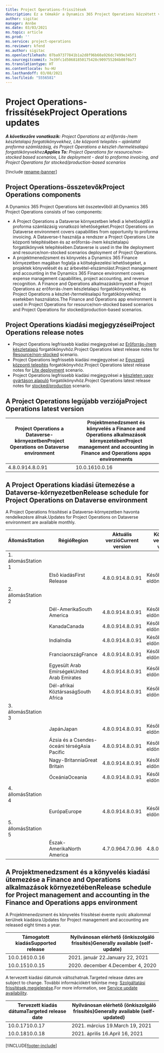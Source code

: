 ```yaml
---
title: Project Operations-frissítések
description: Ez a témakör a Dynamics 365 Project Operations közzétett verzióival kapcsolatban tartalmaz tájékoztatást.
author: sigitac
manager: Annbe
ms.date: 03/03/2021
ms.topic: article
ms.prod: ''
ms.service: project-operations
ms.reviewer: kfend
ms.author: sigitac
ms.openlocfilehash: 07ba97377841b1a2d8f96b60a926dc7499e345f1
ms.sourcegitcommit: 7e39fc1d50681850175428c909755204b08f0a77
ms.translationtype: HT
ms.contentlocale: hu-HU
ms.lasthandoff: 03/08/2021
ms.locfileid: "5556581"
---
```

# <a name="project-operations-updates"></a><span data-ttu-id="ca7a7-103">Project Operations-frissítések</span><span class="sxs-lookup"><span data-stu-id="ca7a7-103">Project Operations updates</span></span>

<span data-ttu-id="ca7a7-104">_**A következőre vonatkozik:** Project Operations az erőforrás-/nem készletalapú forgatókönyvekhez, Lite központi telepítés – ajánlattól proforma számlázásig, és Project Operations a készlet-/termelésalapú forgatókönyvekhez_</span><span class="sxs-lookup"><span data-stu-id="ca7a7-104">_**Applies To:** Project Operations for resource/non-stocked based scenarios, Lite deployment - deal to proforma invoicing, and Project Operations for stocked/production-based scenarios_</span></span>

[!include [rename-banner](~/includes/cc-data-platform-banner.md)]

## <a name="project-operations-components"></a><span data-ttu-id="ca7a7-105">Project Operations-összetevők</span><span class="sxs-lookup"><span data-stu-id="ca7a7-105">Project Operations components</span></span>

<span data-ttu-id="ca7a7-106">A Dynamics 365 Project Operations két összetevőből áll:</span><span class="sxs-lookup"><span data-stu-id="ca7a7-106">Dynamics 365 Project Operations consists of two components:</span></span>

- <span data-ttu-id="ca7a7-107">A Project Operations a Dataverse környezetben lefedi a lehetőségtől a proforma számlázásig vonatkozó lehetőségeket.</span><span class="sxs-lookup"><span data-stu-id="ca7a7-107">Project Operations on Dataverse environment covers capabilities from opportunity to proforma invoicing.</span></span> <span data-ttu-id="ca7a7-108">A Dataverse-t használja a rendszer a Project Operations Lite központi telepítésében és az erőforrás-/nem készletalapú forgatókönyvek telepítésében.</span><span class="sxs-lookup"><span data-stu-id="ca7a7-108">Dataverse is used in the lite deployment and resource/non-stocked scenarios deployment of Project Operations.</span></span>
- <span data-ttu-id="ca7a7-109">A projektmenedzsment és könyvelés a Dynamics 365 Finance környezetben magában foglalja a költségkezelési lehetőségeket, a projektek könyvelését és az árbevétel-elszámolást.</span><span class="sxs-lookup"><span data-stu-id="ca7a7-109">Project management and accounting in the Dynamics 365 Finance environment covers expense management capabilities, project accounting, and revenue recognition.</span></span> <span data-ttu-id="ca7a7-110">A Finance and Operations alkalmazáskörnyezet a Project Operations az erőforrás-/nem készletalapú forgatókönyvekhez, és Project Operations a készlet-/termelésalapú forgatókönyvekhez esetekben használatos.</span><span class="sxs-lookup"><span data-stu-id="ca7a7-110">The Finance and Operations app environment is used in Project Operations for resource/non-stocked based scenarios and Project Operations for stocked/production-based scenarios.</span></span>

## <a name="project-operations-release-notes"></a><span data-ttu-id="ca7a7-111">Project Operations kiadási megjegyzései</span><span class="sxs-lookup"><span data-stu-id="ca7a7-111">Project Operations release notes</span></span>
- <span data-ttu-id="ca7a7-112">Project Operations legfrissebb kiadási megjegyzései az [Erőforrás-/nem készletalapú](whats-new-mar-2021-resource-based.md) forgatókönyvhöz.</span><span class="sxs-lookup"><span data-stu-id="ca7a7-112">Project Operations latest release notes for [Resource/non-stocked](whats-new-mar-2021-resource-based.md) scenario.</span></span>
- <span data-ttu-id="ca7a7-113">Project Operations legfrissebb kiadási megjegyzései az [Egyszerű központi telepítés](../pro/whats-new/whats-new-mar-2021-lite.md) forgatókönyvhöz.</span><span class="sxs-lookup"><span data-stu-id="ca7a7-113">Project Operations latest release notes for [Lite deployment](../pro/whats-new/whats-new-mar-2021-lite.md) scenario.</span></span>
- <span data-ttu-id="ca7a7-114">Project Operations legfrissebb kiadási megjegyzései a [készleten vagy gyártáson alapuló](../prod-pma/whats-new/whats-new-jan-2021-stocked.md) forgatókönyvhöz.</span><span class="sxs-lookup"><span data-stu-id="ca7a7-114">Project Operations latest release notes for [stocked/production](../prod-pma/whats-new/whats-new-jan-2021-stocked.md) scenario.</span></span>

## <a name="project-operations-latest-version"></a><span data-ttu-id="ca7a7-115">A Project Operations legújabb verziója</span><span class="sxs-lookup"><span data-stu-id="ca7a7-115">Project Operations latest version</span></span>

| <span data-ttu-id="ca7a7-116">Project Operations a Dataverse-környezetben</span><span class="sxs-lookup"><span data-stu-id="ca7a7-116">Project Operations on Dataverse environment</span></span> | <span data-ttu-id="ca7a7-117">Projektmenedzsment és könyvelés a Finance and Operations alkalmazások környezetében</span><span class="sxs-lookup"><span data-stu-id="ca7a7-117">Project management and accounting in Finance and Operations apps environments</span></span> |
| --- | --- |
| <span data-ttu-id="ca7a7-118">4.8.0.91</span><span class="sxs-lookup"><span data-stu-id="ca7a7-118">4.8.0.91</span></span> | <span data-ttu-id="ca7a7-119">10.0.16</span><span class="sxs-lookup"><span data-stu-id="ca7a7-119">10.0.16</span></span> |

## <a name="release-schedule-for-project-operations-on-dataverse-environment"></a><span data-ttu-id="ca7a7-120">A Project Operations kiadási ütemezése a Dataverse-környezetben</span><span class="sxs-lookup"><span data-stu-id="ca7a7-120">Release schedule for Project Operations on Dataverse environment</span></span>

<span data-ttu-id="ca7a7-121">A Project Operations frissítései a Dataverse-környezetben havonta rendelkezésre állnak.</span><span class="sxs-lookup"><span data-stu-id="ca7a7-121">Updates for Project Operations on Dataverse environment are available monthly.</span></span> 

| <span data-ttu-id="ca7a7-122">Állomás</span><span class="sxs-lookup"><span data-stu-id="ca7a7-122">Station</span></span>   | <span data-ttu-id="ca7a7-123">Régió</span><span class="sxs-lookup"><span data-stu-id="ca7a7-123">Region</span></span>        | <span data-ttu-id="ca7a7-124">Aktuális verzió</span><span class="sxs-lookup"><span data-stu-id="ca7a7-124">Current version</span></span> | <span data-ttu-id="ca7a7-125">Következő verzió</span><span class="sxs-lookup"><span data-stu-id="ca7a7-125">Next version</span></span> | <span data-ttu-id="ca7a7-126">Nyilvánosan elérhető</span><span class="sxs-lookup"><span data-stu-id="ca7a7-126">Generally available</span></span> |
|-----------|---------------|-----------------|--------------|---------------------|
| <span data-ttu-id="ca7a7-127">1. állomás</span><span class="sxs-lookup"><span data-stu-id="ca7a7-127">Station 1</span></span> |   &nbsp;      |    &nbsp;       | &nbsp;       |      &nbsp;         |
|   &nbsp;  | <span data-ttu-id="ca7a7-128">Első kiadás</span><span class="sxs-lookup"><span data-stu-id="ca7a7-128">First Release</span></span> |  <span data-ttu-id="ca7a7-129">4.8.0.91</span><span class="sxs-lookup"><span data-stu-id="ca7a7-129">4.8.0.91</span></span>       | <span data-ttu-id="ca7a7-130">Később eldöntendő</span><span class="sxs-lookup"><span data-stu-id="ca7a7-130">TBD</span></span>     | <span data-ttu-id="ca7a7-131">2021. ápr. 2.</span><span class="sxs-lookup"><span data-stu-id="ca7a7-131">02-Apr-21</span></span>           |
| <span data-ttu-id="ca7a7-132">2. állomás</span><span class="sxs-lookup"><span data-stu-id="ca7a7-132">Station 2</span></span> |   &nbsp;      |    &nbsp;       | &nbsp;       |      &nbsp;         |
|   &nbsp;  | <span data-ttu-id="ca7a7-133">Dél-Amerika</span><span class="sxs-lookup"><span data-stu-id="ca7a7-133">South America</span></span> |  <span data-ttu-id="ca7a7-134">4.8.0.91</span><span class="sxs-lookup"><span data-stu-id="ca7a7-134">4.8.0.91</span></span>       | <span data-ttu-id="ca7a7-135">Később eldöntendő</span><span class="sxs-lookup"><span data-stu-id="ca7a7-135">TBD</span></span>     | <span data-ttu-id="ca7a7-136">2021. ápr. 2.</span><span class="sxs-lookup"><span data-stu-id="ca7a7-136">02-Apr-21</span></span>           |
|    &nbsp; | <span data-ttu-id="ca7a7-137">Kanada</span><span class="sxs-lookup"><span data-stu-id="ca7a7-137">Canada</span></span>        |  <span data-ttu-id="ca7a7-138">4.8.0.91</span><span class="sxs-lookup"><span data-stu-id="ca7a7-138">4.8.0.91</span></span>       | <span data-ttu-id="ca7a7-139">Később eldöntendő</span><span class="sxs-lookup"><span data-stu-id="ca7a7-139">TBD</span></span>     | <span data-ttu-id="ca7a7-140">2021. ápr. 2.</span><span class="sxs-lookup"><span data-stu-id="ca7a7-140">02-Apr-21</span></span>           |
|   &nbsp;  | <span data-ttu-id="ca7a7-141">India</span><span class="sxs-lookup"><span data-stu-id="ca7a7-141">India</span></span>         |  <span data-ttu-id="ca7a7-142">4.8.0.91</span><span class="sxs-lookup"><span data-stu-id="ca7a7-142">4.8.0.91</span></span>       | <span data-ttu-id="ca7a7-143">Később eldöntendő</span><span class="sxs-lookup"><span data-stu-id="ca7a7-143">TBD</span></span>     | <span data-ttu-id="ca7a7-144">2021. ápr. 2.</span><span class="sxs-lookup"><span data-stu-id="ca7a7-144">02-Apr-21</span></span>           |
|   &nbsp;  | <span data-ttu-id="ca7a7-145">Franciaország</span><span class="sxs-lookup"><span data-stu-id="ca7a7-145">France</span></span>         |  <span data-ttu-id="ca7a7-146">4.8.0.91</span><span class="sxs-lookup"><span data-stu-id="ca7a7-146">4.8.0.91</span></span>       | <span data-ttu-id="ca7a7-147">Később eldöntendő</span><span class="sxs-lookup"><span data-stu-id="ca7a7-147">TBD</span></span>     | <span data-ttu-id="ca7a7-148">2021. ápr. 2.</span><span class="sxs-lookup"><span data-stu-id="ca7a7-148">02-Apr-21</span></span>           |
|   &nbsp;  | <span data-ttu-id="ca7a7-149">Egyesült Arab Emírségek</span><span class="sxs-lookup"><span data-stu-id="ca7a7-149">United Arab Emirates</span></span>         |  <span data-ttu-id="ca7a7-150">4.8.0.91</span><span class="sxs-lookup"><span data-stu-id="ca7a7-150">4.8.0.91</span></span>       | <span data-ttu-id="ca7a7-151">Később eldöntendő</span><span class="sxs-lookup"><span data-stu-id="ca7a7-151">TBD</span></span>     | <span data-ttu-id="ca7a7-152">2021. ápr. 2.</span><span class="sxs-lookup"><span data-stu-id="ca7a7-152">02-Apr-21</span></span>           |
|   &nbsp;  | <span data-ttu-id="ca7a7-153">Dél-afrikai Köztársaság</span><span class="sxs-lookup"><span data-stu-id="ca7a7-153">South Africa</span></span>         |  <span data-ttu-id="ca7a7-154">4.8.0.91</span><span class="sxs-lookup"><span data-stu-id="ca7a7-154">4.8.0.91</span></span>       | <span data-ttu-id="ca7a7-155">Később eldöntendő</span><span class="sxs-lookup"><span data-stu-id="ca7a7-155">TBD</span></span>     | <span data-ttu-id="ca7a7-156">2021. ápr. 2.</span><span class="sxs-lookup"><span data-stu-id="ca7a7-156">02-Apr-21</span></span>           |
| <span data-ttu-id="ca7a7-157">3. állomás</span><span class="sxs-lookup"><span data-stu-id="ca7a7-157">Station 3</span></span>  |      &nbsp;   |     &nbsp;      |     &nbsp;   |      &nbsp;         |
|   &nbsp;  | <span data-ttu-id="ca7a7-158">Japán</span><span class="sxs-lookup"><span data-stu-id="ca7a7-158">Japan</span></span>         |  <span data-ttu-id="ca7a7-159">4.8.0.91</span><span class="sxs-lookup"><span data-stu-id="ca7a7-159">4.8.0.91</span></span>       | <span data-ttu-id="ca7a7-160">Később eldöntendő</span><span class="sxs-lookup"><span data-stu-id="ca7a7-160">TBD</span></span>     | <span data-ttu-id="ca7a7-161">2021. ápr. 9.</span><span class="sxs-lookup"><span data-stu-id="ca7a7-161">09-Apr-21</span></span>           |
|   &nbsp;  | <span data-ttu-id="ca7a7-162">Ázsia és a Csendes-óceáni térség</span><span class="sxs-lookup"><span data-stu-id="ca7a7-162">Asia Pacific</span></span>  |  <span data-ttu-id="ca7a7-163">4.8.0.91</span><span class="sxs-lookup"><span data-stu-id="ca7a7-163">4.8.0.91</span></span>       | <span data-ttu-id="ca7a7-164">Később eldöntendő</span><span class="sxs-lookup"><span data-stu-id="ca7a7-164">TBD</span></span>     | <span data-ttu-id="ca7a7-165">2021. ápr. 9.</span><span class="sxs-lookup"><span data-stu-id="ca7a7-165">09-Apr-21</span></span>           |
|   &nbsp;  | <span data-ttu-id="ca7a7-166">Nagy-Britannia</span><span class="sxs-lookup"><span data-stu-id="ca7a7-166">Great Britain</span></span> |  <span data-ttu-id="ca7a7-167">4.8.0.91</span><span class="sxs-lookup"><span data-stu-id="ca7a7-167">4.8.0.91</span></span>       | <span data-ttu-id="ca7a7-168">Később eldöntendő</span><span class="sxs-lookup"><span data-stu-id="ca7a7-168">TBD</span></span>     | <span data-ttu-id="ca7a7-169">2021. ápr. 9.</span><span class="sxs-lookup"><span data-stu-id="ca7a7-169">09-Apr-21</span></span>           |
|   &nbsp;  | <span data-ttu-id="ca7a7-170">Óceánia</span><span class="sxs-lookup"><span data-stu-id="ca7a7-170">Oceania</span></span>       |  <span data-ttu-id="ca7a7-171">4.8.0.91</span><span class="sxs-lookup"><span data-stu-id="ca7a7-171">4.8.0.91</span></span>       | <span data-ttu-id="ca7a7-172">Később eldöntendő</span><span class="sxs-lookup"><span data-stu-id="ca7a7-172">TBD</span></span>     | <span data-ttu-id="ca7a7-173">2021. ápr. 9.</span><span class="sxs-lookup"><span data-stu-id="ca7a7-173">09-Apr-21</span></span>           |
| <span data-ttu-id="ca7a7-174">4. állomás</span><span class="sxs-lookup"><span data-stu-id="ca7a7-174">Station 4</span></span> |     &nbsp;    |     &nbsp;      |     &nbsp;   |      &nbsp;         |
|   &nbsp;  | <span data-ttu-id="ca7a7-175">Európa</span><span class="sxs-lookup"><span data-stu-id="ca7a7-175">Europe</span></span>        |  <span data-ttu-id="ca7a7-176">4.8.0.91</span><span class="sxs-lookup"><span data-stu-id="ca7a7-176">4.8.0.91</span></span>       | <span data-ttu-id="ca7a7-177">Később eldöntendő</span><span class="sxs-lookup"><span data-stu-id="ca7a7-177">TBD</span></span>     | <span data-ttu-id="ca7a7-178">2021. ápr. 16.</span><span class="sxs-lookup"><span data-stu-id="ca7a7-178">16-Apr-21</span></span>           |
| <span data-ttu-id="ca7a7-179">5. állomás</span><span class="sxs-lookup"><span data-stu-id="ca7a7-179">Station 5</span></span> |     &nbsp;    |     &nbsp;      |     &nbsp;   |      &nbsp;         |
|   &nbsp;  | <span data-ttu-id="ca7a7-180">Észak-Amerika</span><span class="sxs-lookup"><span data-stu-id="ca7a7-180">North America</span></span> |  <span data-ttu-id="ca7a7-181">4.7.0.96</span><span class="sxs-lookup"><span data-stu-id="ca7a7-181">4.7.0.96</span></span>       | <span data-ttu-id="ca7a7-182">4.8.0.91</span><span class="sxs-lookup"><span data-stu-id="ca7a7-182">4.8.0.91</span></span>     | <span data-ttu-id="ca7a7-183">2021. már. 12.</span><span class="sxs-lookup"><span data-stu-id="ca7a7-183">12-Mar-21</span></span>           |

## <a name="release-schedule-for-project-management-and-accounting-in-the-finance-and-operations-apps-environment"></a><span data-ttu-id="ca7a7-184">A Projektmenedzsment és a könyvelés kiadási ütemezése a Finance and Operations alkalmazások környezetében</span><span class="sxs-lookup"><span data-stu-id="ca7a7-184">Release schedule for Project management and accounting in the Finance and Operations apps environment</span></span>

<span data-ttu-id="ca7a7-185">A Projektmenedzsment és könyvelés frissítései évente nyolc alkalommal kerülnek kiadásra.</span><span class="sxs-lookup"><span data-stu-id="ca7a7-185">Updates for Project management and accounting are released eight times a year.</span></span>

| <span data-ttu-id="ca7a7-186">Támogatott kiadás</span><span class="sxs-lookup"><span data-stu-id="ca7a7-186">Supported release</span></span> | <span data-ttu-id="ca7a7-187">Nyilvánosan elérhető (önkiszolgáló frissítés)</span><span class="sxs-lookup"><span data-stu-id="ca7a7-187">Generally available (self-update)</span></span> |
| --- | --- |
| <span data-ttu-id="ca7a7-188">10.0.16</span><span class="sxs-lookup"><span data-stu-id="ca7a7-188">10.0.16</span></span> | <span data-ttu-id="ca7a7-189">2021. január 22.</span><span class="sxs-lookup"><span data-stu-id="ca7a7-189">January 22, 2021</span></span> |
| <span data-ttu-id="ca7a7-190">10.0.15</span><span class="sxs-lookup"><span data-stu-id="ca7a7-190">10.0.15</span></span> | <span data-ttu-id="ca7a7-191">2020. december 4.</span><span class="sxs-lookup"><span data-stu-id="ca7a7-191">December 4, 2020</span></span> |


<span data-ttu-id="ca7a7-192">A tervezett kiadási dátumok változhatnak.</span><span class="sxs-lookup"><span data-stu-id="ca7a7-192">Targeted release dates are subject to change.</span></span> <span data-ttu-id="ca7a7-193">További információkért tekintse meg: [Szolgáltatási frissítések megjelenése](https://docs.microsoft.com/dynamics365/fin-ops-core/fin-ops/get-started/public-preview-releases?toc=/dynamics365/finance/toc.json).</span><span class="sxs-lookup"><span data-stu-id="ca7a7-193">For more information, see [Service update availability](https://docs.microsoft.com/dynamics365/fin-ops-core/fin-ops/get-started/public-preview-releases?toc=/dynamics365/finance/toc.json).</span></span>

| <span data-ttu-id="ca7a7-194">Tervezett kiadás dátuma</span><span class="sxs-lookup"><span data-stu-id="ca7a7-194">Targeted release date</span></span> | <span data-ttu-id="ca7a7-195">Nyilvánosan elérhető (önkiszolgáló frissítés)</span><span class="sxs-lookup"><span data-stu-id="ca7a7-195">Generally available (self- updated)</span></span> |
| --- | --- |
| <span data-ttu-id="ca7a7-196">10.0.17</span><span class="sxs-lookup"><span data-stu-id="ca7a7-196">10.0.17</span></span> | <span data-ttu-id="ca7a7-197">2021. március 19.</span><span class="sxs-lookup"><span data-stu-id="ca7a7-197">March 19, 2021</span></span> |
| <span data-ttu-id="ca7a7-198">10.0.18</span><span class="sxs-lookup"><span data-stu-id="ca7a7-198">10.0.18</span></span> | <span data-ttu-id="ca7a7-199">2021. április 16.</span><span class="sxs-lookup"><span data-stu-id="ca7a7-199">April 16, 2021</span></span> |


[!INCLUDE[footer-include](../includes/footer-banner.md)]
